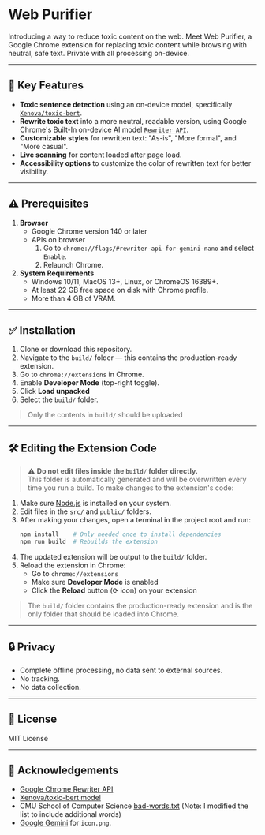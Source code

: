 # Web Purifier
Introducing a way to reduce toxic content on the web. Meet Web Purifier, a Google Chrome extension for replacing toxic content while browsing with neutral, safe text. Private with all processing on-device.

---

## 🌟 Key Features
- **Toxic sentence detection** using an on-device model, specifically [`Xenova/toxic-bert`](https://huggingface.co/Xenova/toxic-bert).
- **Rewrite toxic text** into a more neutral, readable version, using Google Chrome's Built-In on-device AI model [`Rewriter API`](https://developer.chrome.com/docs/ai/rewriter-api).
- **Customizable styles** for rewritten text: "As-is", "More formal", and "More casual".
- **Live scanning** for content loaded after page load.
- **Accessibility options** to customize the color of rewritten text for better visibility.

---

## ⚠️ Prerequisites
1. **Browser**
    - Google Chrome version 140 or later
    - APIs on browser
        1. Go to `chrome://flags/#rewriter-api-for-gemini-nano` and select `Enable`.
        2. Relaunch Chrome.
2. **System Requirements**
    - Windows 10/11, MacOS 13+, Linux, or ChromeOS 16389+.
    - At least 22 GB free space on disk with Chrome profile.
    - More than 4 GB of VRAM.

---

## ✅ Installation
1. Clone or download this repository.
2. Navigate to the `build/` folder — this contains the production-ready extension.
3. Go to `chrome://extensions` in Chrome.
4. Enable **Developer Mode** (top-right toggle).
5. Click **Load unpacked**
6. Select the `build/` folder.

> Only the contents in `build/` should be uploaded

---

## 🛠️ Editing the Extension Code

> ⚠️ **Do not edit files inside the `build/` folder directly.**  
> This folder is automatically generated and will be overwritten every time you run a build.
To make changes to the extension's code:
1. Make sure [Node.js](https://nodejs.org/) is installed on your system.
2. Edit files in the `src/` and `public/` folders.
3. After making your changes, open a terminal in the project root and run:
    ```bash
    npm install    # Only needed once to install dependencies  
    npm run build  # Rebuilds the extension
    ```
4. The updated extension will be output to the `build/` folder.
5. Reload the extension in Chrome:  
   - Go to `chrome://extensions`  
   - Make sure **Developer Mode** is enabled  
   - Click the **Reload** button (⟳ icon) on your extension
> The `build/` folder contains the production-ready extension and is the only folder that should be loaded into Chrome.

---

## 🔒 Privacy
- Complete offline processing, no data sent to external sources.
- No tracking.
- No data collection.

---

## 📄 License
MIT License

---

## 🙌 Acknowledgements
- [Google Chrome Rewriter API](https://developer.chrome.com/docs/ai/rewriter-api)
- [Xenova/toxic-bert model](https://huggingface.co/Xenova/toxic-bert)
- CMU School of Computer Science [bad-words.txt](https://www.cs.cmu.edu/~biglou/resources/bad-words.txt) (Note: I modified the list to include additional words)
- [Google Gemini](https://gemini.google.com) for `icon.png`.
